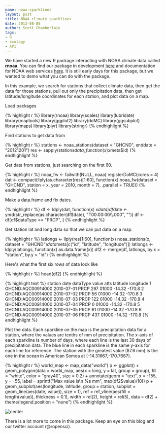```yaml
---
name: noaa-sparklines
layout: post
title: NOAA climate sparklines
date: 2013-08-05
author: Scott Chamberlain
tags:
- R
- ecology
- API
---
```


We have started a new R package interacting with NOAA climate data called **rnoaa**. You can find our package in development [here](https://github.com/ropensci/rnoaa) and documentation for NOAA web services [here](http://www.ncdc.noaa.gov/cdo-web/webservices). It is still early days for this package, but we wanted to demo what you can do with the package. 

In this example, we search for stations that collect climate data, then get the data for those stations, pull out only the precipitation data, then get latitude/longitude coordinates for each station, and plot data on a map. 

Load packages


{% highlight r %}
library(rnoaa)
library(scales)
library(lubridate)
library(maptools)
library(ggplot2)
library(doMC)
library(ggsubplot)
library(maps)
library(plyr)
library(stringr)
{% endhighlight %}


Find stations to get data from


{% highlight r %}
stations <- noaa_stations(dataset = "GHCND", enddate = "20121201")
res <- sapply(stations$data, function(x) x$meta$id)
{% endhighlight %}


Get data from stations, just searching on the first 60.


{% highlight r %}
noaa_fw <- failwith(NULL, noaa)
registerDoMC(cores = 4)
dat <- compact(llply(as.character(res)[1:60], function(x) noaa_fw(dataset = "GHCND", 
    station = x, year = 2010, month = 7), .parallel = TRUE))
{% endhighlight %}


Make a data.frame and fix dates. 


{% highlight r %}
df <- ldply(dat, function(x) x$data)
df$date <- ymd(str_replace(as.character(df$date), "T00:00:00\\.000", ""))
df <- df[df$dataType == "PRCP", ]
{% endhighlight %}


Get station lat and long data so that we can put data on a map.


{% highlight r %}
latlongs <- llply(res[1:60], function(x) noaa_stations(x, dataset = "GHCND")$data$meta[c("id", 
    "latitude", "longitude")])
latlongs <- ldply(latlongs, function(x) as.data.frame(x))
df2 <- merge(df, latlongs, by.x = "station", by.y = "id")
{% endhighlight %}


Here's what the first six rows of data look like


{% highlight r %}
head(df2)
{% endhighlight %}



{% highlight text %}
            station       date dataType value  atts latitude longitude
1 GHCND:AQC00914000 2010-07-01     PRCP   297 01000   -14.32    -170.8
2 GHCND:AQC00914000 2010-07-02     PRCP    56 01000   -14.32    -170.8
3 GHCND:AQC00914000 2010-07-03     PRCP   122 01000   -14.32    -170.8
4 GHCND:AQC00914000 2010-07-04     PRCP     0 01000   -14.32    -170.8
5 GHCND:AQC00914000 2010-07-05     PRCP    61 01000   -14.32    -170.8
6 GHCND:AQC00914000 2010-07-06     PRCP   437 01000   -14.32    -170.8
{% endhighlight %}


Plot the data. Each sparkline on the map is the precipitation data for a station, where the values are tenths of mm of precipitation. The x-axis of each sparkline is number of days, where each line is the last 30 days of precipitation data. The blue line in each sparkline is the same y-axis for each line for reference. The station with the greatest value (87.6 mm) is the one in the ocean in American Somoa at (-14.31667,-170.7667). 


{% highlight r %}
world_map <- map_data("world")
p <- ggplot() + geom_polygon(data = world_map, aes(x = long, y = lat, group = group), 
    fill = "white", color = "gray40", size = 0.2) + annotate(geom = "text", 
    x = -155, y = -55, label = sprintf("Max value is\n %s mm", max(df2$value)/10))
p + geom_subplot(aes(longitude, latitude, group = station, subplot = geom_line(aes(date, 
    value)), size = 1), ref = ref_vline(aes(fill = length(value)), thickness = 0.1), 
    width = rel(2), height = rel(5), data = df2) + theme(legend.position = "none")
{% endhighlight %}

![center](/assets/img/blog/2013-08-05-noaa-sparklines/plotit.png) 


There is a lot more to come in this package. Keep an eye on this blog and our twitter account (@ropensci). 
